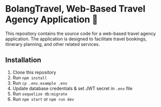 # BolangTravel, Web-Based Travel Agency Application 📸
This repository contains the source code for a web-based travel agency application. The application is designed to facilitate travel bookings, itinerary planning, and other related services.


## Installation

1. Clone this repository
2. Run `npm install`
3. Run `cp .env.example .env`
4. Update database credentials & set JWT secret in `.env` file
5. Run `sequelize db:migrate`
7. Run `npm start` or  `npm run dev`
